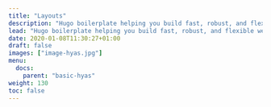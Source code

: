 ```yaml
---
title: "Layouts"
description: "Hugo boilerplate helping you build fast, robust, and flexible websites."
lead: "Hugo boilerplate helping you build fast, robust, and flexible websites."
date: 2020-01-08T11:30:27+01:00
draft: false
images: ["image-hyas.jpg"]
menu: 
  docs:
    parent: "basic-hyas"
weight: 130
toc: false
---
```

